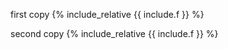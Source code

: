 
first copy
{% include_relative {{ include.f }}  %}

second copy
{% include_relative {{ include.f }}  %}



